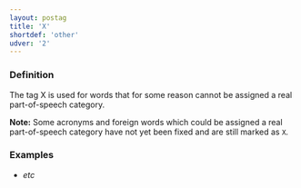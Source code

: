 ```yaml
---
layout: postag
title: 'X'
shortdef: 'other'
udver: '2'
---
```


### Definition

The tag X is used for words that for some reason cannot be assigned a real part-of-speech category.

<b>Note:</b> Some acronyms and foreign words which could be assigned a real part-of-speech category have not yet been fixed and are still marked as `X`.


### Examples

- _etc_
<!-- Interlanguage links updated Út zář 29 20:31:32 CEST 2020 -->
